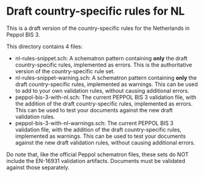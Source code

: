 # Draft country-specific rules for NL

This is a draft version of the country-specific rules for the Netherlands in Peppol BIS 3.

This directory contains 4 files:

- nl-rules-snippet.sch: A schematron pattern containing **only** the draft country-specific rules, implemented as errors. This is the authoritative version of the country-specific rule set.
- nl-rules-snippet-warning.sch: A schematron pattern containing **only** the draft country-specific rules, implemented as warnings. This can be used to add to your own validation rules, without causing additional errors.
- peppol-bis-3-with-nl.sch: The current PEPPOL BIS 3 validation file, with the addition of the draft country-specific rules, implemented as errors. This can be used to test your documents against the new draft validation rules.
- peppol-bis-3-with-nl-warnings.sch: The current PEPPOL BIS 3 validation file, with the addition of the draft country-specific rules, implemented as warnings. This can be used to test your documents against the new draft validation rules, without causing additional errors.

Do note that, like the official Peppol schematron files, these sets do NOT include the EN-16931 validation artifacts. Documents must be validated against those separately.


